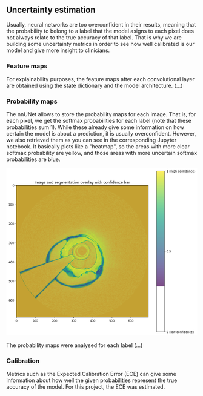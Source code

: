 ## Uncertainty estimation

Usually, neural networks are too overconfident in their results, meaning that the probability to belong to a label that the model asigns to each pixel does not always relate to the true accuracy of that label. That is why we are building some uncertainty metrics in order to see how well calibrated is our model and give more insight to clinicians. 

### Feature maps

For explainability purposes, the feature maps after each convolutional layer are obtained using the state dictionary and the model architecture. (...)

### Probability maps

The nnUNet allows to store the probability maps for each image. That is, for each pixel, we get the softmax probabilities for each label (note that these probabilities sum 1). While these already give some information on how certain the model is about a prediction, it is usually overconfident. However, we also retrieved them as you can see in the corresponding Jupyter notebook. It basically plots like a "heatmap", so the areas with more clear softmax probability are yellow, and those areas with more uncertain softmax probabilities are blue.

![Figure 1. Example of probability map as overlay and corresponding image. It is worth noting that edges are always uncertain regions, but other tiny blue regions can be seen as well](/assets/prob_map.png)

The probability maps were analysed for each label (...)


### Calibration

Metrics such as the Expected Calibration Error (ECE) can give some information about how well the given probabilities represent the true accuracy of the model. For this project, the ECE was estimated. 
